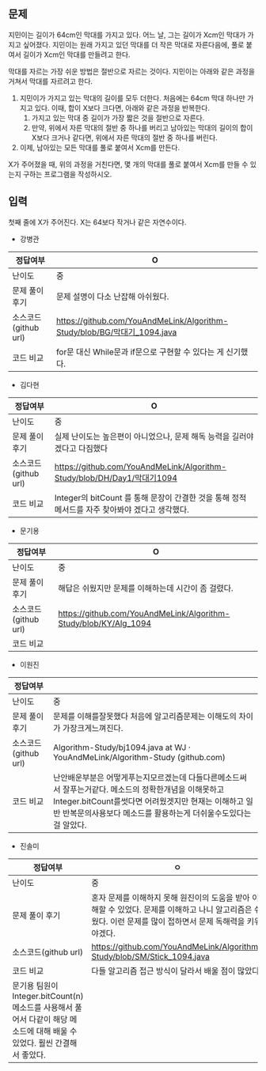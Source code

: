 ## 문제

지민이는 길이가 64cm인 막대를 가지고 있다. 어느 날, 그는 길이가 Xcm인 막대가 가지고 싶어졌다. 지민이는 원래 가지고 있던 막대를 더 작은 막대로 자른다음에, 풀로 붙여서 길이가 Xcm인 막대를 만들려고 한다.

막대를 자르는 가장 쉬운 방법은 절반으로 자르는 것이다. 지민이는 아래와 같은 과정을 거쳐서 막대를 자르려고 한다.

1. 지민이가 가지고 있는 막대의 길이를 모두 더한다. 처음에는 64cm 막대 하나만 가지고 있다. 이때, 합이 X보다 크다면, 아래와 같은 과정을 반복한다.
    1. 가지고 있는 막대 중 길이가 가장 짧은 것을 절반으로 자른다.
    2. 만약, 위에서 자른 막대의 절반 중 하나를 버리고 남아있는 막대의 길이의 합이 X보다 크거나 같다면, 위에서 자른 막대의 절반 중 하나를 버린다.
2. 이제, 남아있는 모든 막대를 풀로 붙여서 Xcm를 만든다.

X가 주어졌을 때, 위의 과정을 거친다면, 몇 개의 막대를 풀로 붙여서 Xcm를 만들 수 있는지 구하는 프로그램을 작성하시오.

## 입력

첫째 줄에 X가 주어진다. X는 64보다 작거나 같은 자연수이다.

- 강병관

| 정답여부 | O |
| --- | --- |
| 난이도 | 중 |
| 문제 풀이 후기 | 문제 설명이 다소 난잡해 아쉬웠다.  |
| 소스코드(github url) | https://github.com/YouAndMeLink/Algorithm-Study/blob/BG/막대기_1094.java |
| 코드 비교 | for문 대신 While문과 if문으로 구현할 수 있다는 게 신기했다. |
- 김다현

| 정답여부 | O |
| --- | --- |
| 난이도 | 중 |
| 문제 풀이 후기 | 실제 난이도는 높은편이 아니었으나, 문제 해독 능력을 길러야 겠다고 다짐했다 |
| 소스코드(github url) | https://github.com/YouAndMeLink/Algorithm-Study/blob/DH/Day1/막대기1094 |
| 코드 비교 | Integer의 bitCount 를 통해  문장이 간결한 것을 통해 정적 메서드를 자주 찾아봐야 겠다고 생각했다. |
- 문기용

| 정답여부 | O |
| --- | --- |
| 난이도 | 중 |
| 문제 풀이 후기 | 해답은 쉬웠지만 문제를 이해하는데 시간이 좀 걸렸다. |
| 소스코드(github url) | https://github.com/YouAndMeLink/Algorithm-Study/blob/KY/Alg_1094 |
| 코드 비교 |  |
- 이원진

| 정답여부 |  |
| --- | --- |
| 난이도 | 중 |
| 문제 풀이 후기 | 문제를 이해를잘못했다 처음에 알고리즘문제는 이해도의 차이가 가장크게느껴진다. |
| 소스코드(github url) | Algorithm-Study/bj1094.java at WJ · YouAndMeLink/Algorithm-Study (github.com) |
| 코드 비교 | 난안배운부분은 어떻게푸는지모르겠는데 다들다른메소드써서 잘푸는거같다. 메소드의 정확한개념을 이해못하고Integer.bitCount를썻다면 어려웠겟지만 현재는 이해하고 일반 반복문의사용보다 메소드를 활용하는게 더쉬울수도있다는걸 알았다. |
- 진솔미

| 정답여부 | ㅇ |
| --- | --- |
| 난이도 | 중 |
| 문제 풀이 후기 | 혼자 문제를 이해하지 못해 원진이의 도움을 받아 이해할 수 있었다. 문제를 이해하고 나니 알고리즘은 쉬웠다. 이런 문제를 많이 접하면서 문제 독해력을 키워야겠다. |
| 소스코드(github url) | https://github.com/YouAndMeLink/Algorithm-Study/blob/SM/Stick_1094.java |
| 코드 비교 | 다들 알고리즘 접근 방식이 달라서 배울 점이 많았다.
문기용 팀원이 Integer.bitCount(n) 메소드를 사용해서 풀어서 다같이 해당 메소드에 대해 배울 수 있었다. 훨씬 간결해서 좋았다. |
